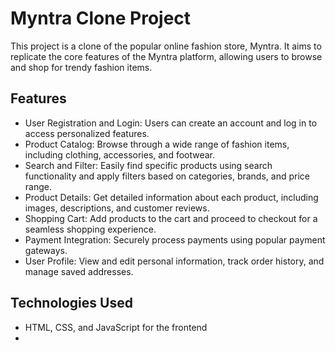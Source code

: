 # Myntra Clone Project

This project is a clone of the popular online fashion store, Myntra. It aims to replicate the core features of the Myntra platform, allowing users to browse and shop for trendy fashion items.
## Features

- User Registration and Login: Users can create an account and log in to access personalized features.
- Product Catalog: Browse through a wide range of fashion items, including clothing, accessories, and footwear.
- Search and Filter: Easily find specific products using search functionality and apply filters based on categories, brands, and price range.
- Product Details: Get detailed information about each product, including images, descriptions, and customer reviews.
- Shopping Cart: Add products to the cart and proceed to checkout for a seamless shopping experience.
- Payment Integration: Securely process payments using popular payment gateways.
- User Profile: View and edit personal information, track order history, and manage saved addresses.

## Technologies Used

- HTML, CSS, and JavaScript for the frontend
- 

